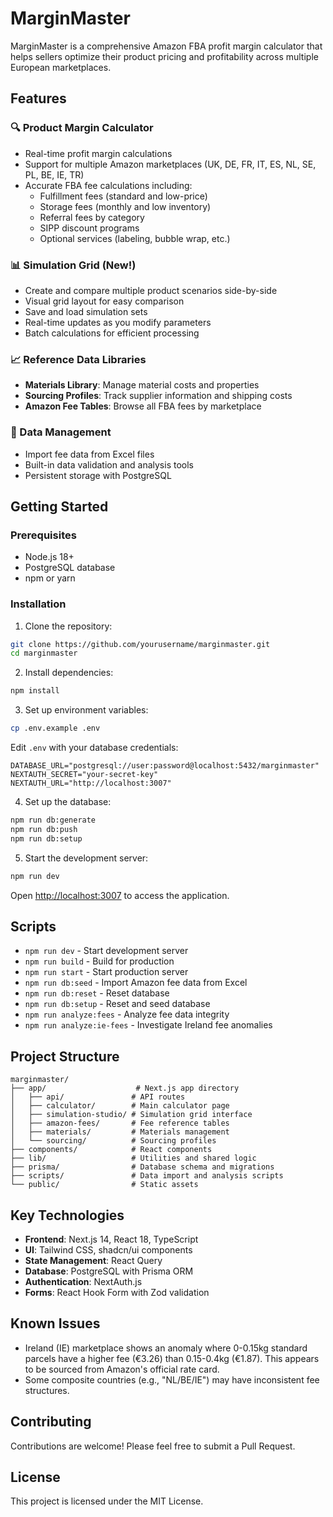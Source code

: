 # MarginMaster

MarginMaster is a comprehensive Amazon FBA profit margin calculator that helps sellers optimize their product pricing and profitability across multiple European marketplaces.

## Features

### 🔍 Product Margin Calculator
- Real-time profit margin calculations
- Support for multiple Amazon marketplaces (UK, DE, FR, IT, ES, NL, SE, PL, BE, IE, TR)
- Accurate FBA fee calculations including:
  - Fulfillment fees (standard and low-price)
  - Storage fees (monthly and low inventory)
  - Referral fees by category
  - SIPP discount programs
  - Optional services (labeling, bubble wrap, etc.)

### 📊 Simulation Grid (New!)
- Create and compare multiple product scenarios side-by-side
- Visual grid layout for easy comparison
- Save and load simulation sets
- Real-time updates as you modify parameters
- Batch calculations for efficient processing

### 📈 Reference Data Libraries
- **Materials Library**: Manage material costs and properties
- **Sourcing Profiles**: Track supplier information and shipping costs
- **Amazon Fee Tables**: Browse all FBA fees by marketplace

### 💾 Data Management
- Import fee data from Excel files
- Built-in data validation and analysis tools
- Persistent storage with PostgreSQL

## Getting Started

### Prerequisites
- Node.js 18+
- PostgreSQL database
- npm or yarn

### Installation

1. Clone the repository:
```bash
git clone https://github.com/yourusername/marginmaster.git
cd marginmaster
```

2. Install dependencies:
```bash
npm install
```

3. Set up environment variables:
```bash
cp .env.example .env
```

Edit `.env` with your database credentials:
```
DATABASE_URL="postgresql://user:password@localhost:5432/marginmaster"
NEXTAUTH_SECRET="your-secret-key"
NEXTAUTH_URL="http://localhost:3007"
```

4. Set up the database:
```bash
npm run db:generate
npm run db:push
npm run db:setup
```

5. Start the development server:
```bash
npm run dev
```

Open [http://localhost:3007](http://localhost:3007) to access the application.

## Scripts

- `npm run dev` - Start development server
- `npm run build` - Build for production
- `npm run start` - Start production server
- `npm run db:seed` - Import Amazon fee data from Excel
- `npm run db:reset` - Reset database
- `npm run db:setup` - Reset and seed database
- `npm run analyze:fees` - Analyze fee data integrity
- `npm run analyze:ie-fees` - Investigate Ireland fee anomalies

## Project Structure

```
marginmaster/
├── app/                    # Next.js app directory
│   ├── api/               # API routes
│   ├── calculator/        # Main calculator page
│   ├── simulation-studio/ # Simulation grid interface
│   ├── amazon-fees/       # Fee reference tables
│   ├── materials/         # Materials management
│   └── sourcing/          # Sourcing profiles
├── components/            # React components
├── lib/                   # Utilities and shared logic
├── prisma/                # Database schema and migrations
├── scripts/               # Data import and analysis scripts
└── public/                # Static assets
```

## Key Technologies

- **Frontend**: Next.js 14, React 18, TypeScript
- **UI**: Tailwind CSS, shadcn/ui components
- **State Management**: React Query
- **Database**: PostgreSQL with Prisma ORM
- **Authentication**: NextAuth.js
- **Forms**: React Hook Form with Zod validation

## Known Issues

- Ireland (IE) marketplace shows an anomaly where 0-0.15kg standard parcels have a higher fee (€3.26) than 0.15-0.4kg (€1.87). This appears to be sourced from Amazon's official rate card.
- Some composite countries (e.g., "NL/BE/IE") may have inconsistent fee structures.

## Contributing

Contributions are welcome! Please feel free to submit a Pull Request.

## License

This project is licensed under the MIT License.